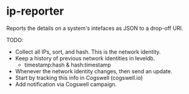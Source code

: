 # ip-reporter
Reports the details on a system's intefaces as JSON to a drop-off URI.

TODO:
- Collect all IPs, sort, and hash. This is the network identity.
- Keep a history of previous network identities in leveldb.
  - timestamp:hash & hash:timestamp
- Whenever the network identity changes, then send an update.
- Start by tracking this info in Cogswell (cogswell.io)
- Add notification via Cogswell campaign.

